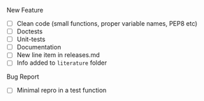 
New Feature

- [ ] Clean code (small functions, proper variable names, PEP8 etc)
- [ ] Doctests
- [ ] Unit-tests
- [ ] Documentation
- [ ] New line item in releases.md
- [ ] Info added to `literature` folder

Bug Report

- [ ] Minimal repro in a test function

